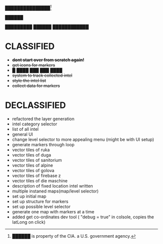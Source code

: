 ███████████████[^1]

██████

█████████  ██████  ████████████
# CLASSIFIED
- ~~**dont start over from scratch again!**~~
- ~~get icons for markers~~
- █ ████ ███ ███ ████
- ~~system to track collected intel~~
- ~~style the intel list~~
- ~~collect data for markers~~

# DECLASSIFIED
- refactored the layer generation
- intel category selector
- list of all intel
- general UI
- change level selector to more appealing menu (might be with UI setup)
- generate markers through loop
- vector tiles of ruka
- vector tiles of duga
- vector tiles of sanitorium
- vector tiles of alpine
- vector tiles of golova
- vector tiles of firebase z
- vector tiles of die maschine
- description of fixed location intel written
- multiple instaned maps(map/level selector)
- set up initial map
- set up structure for markers
- set up possible level selector
- generate one map with markers at a time
- added get co-ordinates dev tool ( "debug = true" in colsole, copies the latLong on click)


[^1]: ██████ is property of the CIA. a U.S. government agency.
